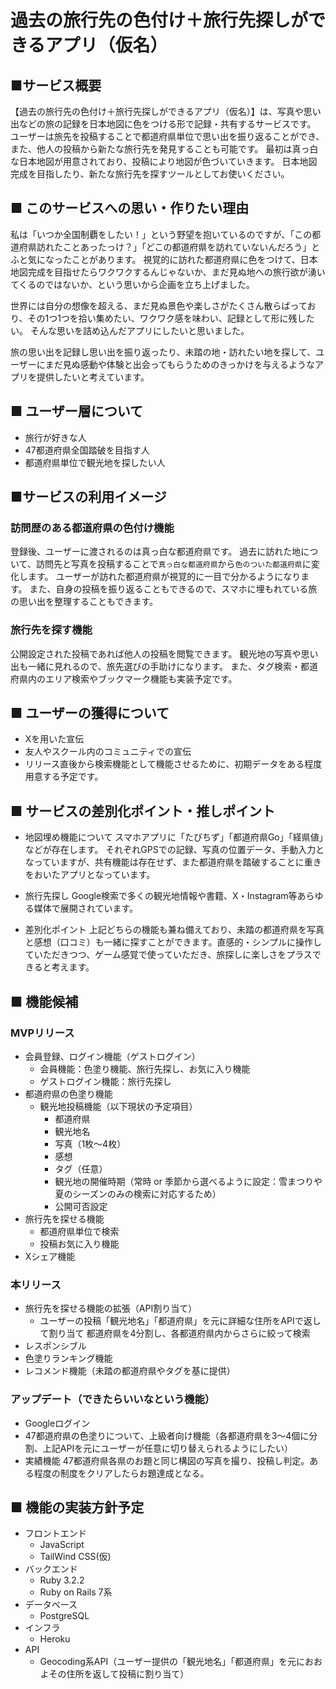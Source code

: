 # 過去の旅行先の色付け＋旅行先探しができるアプリ（仮名）

## ■サービス概要
【過去の旅行先の色付け＋旅行先探しができるアプリ（仮名）】は、写真や思い出などの旅の記録を日本地図に色をつける形で記録・共有するサービスです。
ユーザーは旅先を投稿することで都道府県単位で思い出を振り返ることができ、また、他人の投稿から新たな旅行先を発見することも可能です。
最初は真っ白な日本地図が用意されており、投稿により地図が色づいていきます。
日本地図完成を目指したり、新たな旅行先を探すツールとしてお使いください。

## ■ このサービスへの思い・作りたい理由

私は「いつか全国制覇をしたい！」という野望を抱いているのですが、「この都道府県訪れたことあったっけ？」「どこの都道府県を訪れていないんだろう」とふと気になったことがあります。
視覚的に訪れた都道府県に色をつけて、日本地図完成を目指せたらワクワクするんじゃないか、まだ見ぬ地への旅行欲が湧いてくるのではないか、という思いから企画を立ち上げました。

世界には自分の想像を超える、まだ見ぬ景色や楽しさがたくさん散らばっており、その1つ1つを拾い集めたい、ワクワク感を味わい、記録として形に残したい。
そんな思いを詰め込んだアプリにしたいと思いました。

旅の思い出を記録し思い出を振り返ったり、未踏の地・訪れたい地を探して、ユーザーにまだ見ぬ感動や体験と出会ってもらうためのきっかけを与えるようなアプリを提供したいと考えています。

## ■ ユーザー層について
- 旅行が好きな人
- 47都道府県全国踏破を目指す人
- 都道府県単位で観光地を探したい人

## ■サービスの利用イメージ
### 訪問歴のある都道府県の色付け機能
登録後、ユーザーに渡されるのは真っ白な都道府県です。
過去に訪れた地について、訪問先と写真を投稿することで`真っ白な都道府県`から`色のついた都道府県`に変化します。
ユーザーが訪れた都道府県が視覚的に一目で分かるようになります。
また、自身の投稿を振り返ることもできるので、スマホに埋もれている旅の思い出を整理することもできます。

### 旅行先を探す機能
公開設定された投稿であれば他人の投稿を閲覧できます。
観光地の写真や思い出も一緒に見れるので、旅先選びの手助けになります。
また、タグ検索・都道府県内のエリア検索やブックマーク機能も実装予定です。

## ■ ユーザーの獲得について
- Xを用いた宣伝
- 友人やスクール内のコミュニティでの宣伝
- リリース直後から検索機能として機能させるために、初期データをある程度用意する予定です。

## ■ サービスの差別化ポイント・推しポイント
- 地図埋め機能について
  スマホアプリに「たびちず」「都道府県Go」「経県値」などが存在します。
  それぞれGPSでの記録、写真の位置データ、手動入力となっていますが、共有機能は存在せず、また都道府県を踏破することに重きをおいたアプリとなっています。

- 旅行先探し
  Google検索で多くの観光地情報や書籍、X・Instagram等あらゆる媒体で展開されています。

- 差別化ポイント
  上記どちらの機能も兼ね備えており、未踏の都道府県を写真と感想（口コミ）も一緒に探すことができます。直感的・シンプルに操作していただきつつ、ゲーム感覚で使っていただき、旅探しに楽しさをプラスできると考えます。


## ■ 機能候補
### MVPリリース
- 会員登録、ログイン機能（ゲストログイン）
  - 会員機能：色塗り機能、旅行先探し、お気に入り機能
  - ゲストログイン機能：旅行先探し
- 都道府県の色塗り機能
  - 観光地投稿機能（以下現状の予定項目）
    - 都道府県
    - 観光地名
    - 写真（1枚〜4枚）
    - 感想
    - タグ（任意）
    - 観光地の開催時期（常時 or 季節から選べるように設定：雪まつりや夏のシーズンのみの検索に対応するため）
    - 公開可否設定
- 旅行先を探せる機能
  - 都道府県単位で検索
  - 投稿お気に入り機能
- Xシェア機能

### 本リリース
- 旅行先を探せる機能の拡張（API割り当て）
  - ユーザーの投稿「観光地名」「都道府県」を元に詳細な住所をAPIで返して割り当て
    都道府県を4分割し、各都道府県内からさらに絞って検索
- レスポンシブル
- 色塗りランキング機能
- レコメンド機能（未踏の都道府県やタグを基に提供）

### アップデート（できたらいいなという機能）
- Googleログイン
- 47都道府県の色塗りについて、上級者向け機能（各都道府県を3〜4個に分割、上記APIを元にユーザーが任意に切り替えられるようにしたい）
- 実績機能
  47都道府県各県のお題と同じ構図の写真を撮り、投稿し判定。ある程度の制度をクリアしたらお題達成となる。

## ■ 機能の実装方針予定
- フロントエンド
  - JavaScript
  - TailWind CSS(仮)
- バックエンド
  - Ruby 3.2.2
  - Ruby on Rails 7系
- データベース
  - PostgreSQL
- インフラ
  - Heroku
- API
  - Geocoding系API（ユーザー提供の「観光地名」「都道府県」を元におおよその住所を返して投稿に割り当て）
  
